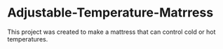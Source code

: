 # Adjustable-Temperature-Matrress
This project was created to make a mattress that can control cold or hot temperatures.
